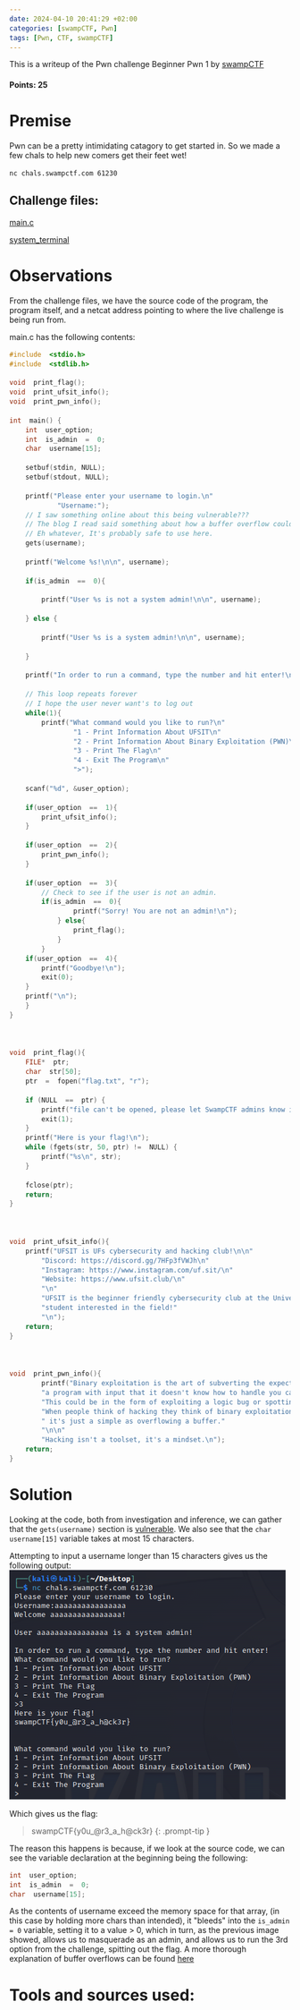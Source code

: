 ```yaml
---
date: 2024-04-10 20:41:29 +02:00
categories: [swampCTF, Pwn]
tags: [Pwn, CTF, swampCTF]
---
```


This is a writeup of the Pwn challenge Beginner Pwn 1 by [swampCTF](https://swampctf.com/) 
#### Points: 25
# Premise
Pwn can be a pretty intimidating catagory to get started in. So we made a few chals to help new comers get their feet wet!

`nc chals.swampctf.com 61230`
## Challenge files:

[main.c](https://ctf.swampctf.com/files/343a067c0daf2155dd6838d4d8eb350e/main.c)

[system_terminal](https://ctf.swampctf.com/files/9ee973435652979c8ffe33869f53b406/system_terminal)

# Observations
From the challenge files, we have the source code of the program, the program itself, and a netcat address pointing to where the live challenge is being run from.

main.c has the following contents:
```c
#include  <stdio.h>
#include  <stdlib.h>

void  print_flag();
void  print_ufsit_info();
void  print_pwn_info();

int  main() {
	int  user_option;
	int  is_admin  =  0;
	char  username[15];

	setbuf(stdin, NULL);
	setbuf(stdout, NULL);

	printf("Please enter your username to login.\n"
			"Username:");
	// I saw something online about this being vulnerable???
	// The blog I read said something about how a buffer overflow could corrupt other variables?!?
	// Eh whatever, It's probably safe to use here.
	gets(username);

	printf("Welcome %s!\n\n", username);

	if(is_admin  ==  0){

		printf("User %s is not a system admin!\n\n", username);

	} else {

		printf("User %s is a system admin!\n\n", username);

	}

	printf("In order to run a command, type the number and hit enter!\n");

	// This loop repeats forever
	// I hope the user never want's to log out
	while(1){
		printf("What command would you like to run?\n"
				"1 - Print Information About UFSIT\n"
				"2 - Print Information About Binary Exploitation (PWN)\n"
				"3 - Print The Flag\n"
				"4 - Exit The Program\n"
				">");
	
	scanf("%d", &user_option);

	if(user_option  ==  1){
		print_ufsit_info();
	}

	if(user_option  ==  2){
		print_pwn_info();
	}

	if(user_option  ==  3){
		// Check to see if the user is not an admin.
		if(is_admin  ==  0){
				printf("Sorry! You are not an admin!\n");
			} else{
				print_flag();
			}
		}
	if(user_option  ==  4){
		printf("Goodbye!\n");
		exit(0);
	}
	printf("\n");
	}
}

  

void  print_flag(){
	FILE*  ptr;
	char  str[50];
	ptr  =  fopen("flag.txt", "r");

	if (NULL  ==  ptr) {
		printf("file can't be opened, please let SwampCTF admins know if you see this!\n");
		exit(1);
	}
	printf("Here is your flag!\n");
	while (fgets(str, 50, ptr) !=  NULL) {
		printf("%s\n", str);
	}

	fclose(ptr);
	return;
}

  

void  print_ufsit_info(){
	printf("UFSIT is UFs cybersecurity and hacking club!\n\n"
		"Discord: https://discord.gg/7HFp3fVWJh\n"
		"Instagram: https://www.instagram.com/uf.sit/\n"
		"Website: https://www.ufsit.club/\n"
		"\n"
		"UFSIT is the beginner friendly cybersecurity club at the University of Florida. Our goal is to help get "
		"student interested in the field!"
		"\n");
	return;
}

  

void  print_pwn_info(){
		printf("Binary exploitation is the art of subverting the expectations of the original 			programmer. By providing "
		"a program with input that it doesn't know how to handle you can bend it until it breaks. "
		"This could be in the form of exploiting a logic bug or spotting something that the original programmer missed. "
		"When people think of hacking they think of binary exploitation. Now this may sound intimidating, but sometimes"
		" it's just a simple as overflowing a buffer."
		"\n\n"
		"Hacking isn't a toolset, it's a mindset.\n");
	return;
}
```
# Solution
Looking at the code, both from investigation and inference, we can gather that the ```gets(username)``` section is [vulnerable](https://faq.cprogramming.com/cgi-bin/smartfaq.cgi?answer=1049157810&id=1043284351). We also see that the ```char username[15]``` variable takes at most 15 characters.

Attempting to input a username longer than 15 characters gives us the following output: 
![Connecting to the challenge and overloading the buffer](/assets/images/swampCTF/pwn/win.png)

Which gives us the flag:
> swampCTF{y0u_@r3_a_h@ck3r}
{: .prompt-tip }

The reason this happens is because, if we look at the source code, we can see the variable declaration at the beginning being the following:
```c
int  user_option;
int  is_admin  =  0;
char  username[15];
```
As the contents of username exceed the memory space for that array, (in this case by holding more chars than intended), it "bleeds" into the ```is_admin = 0``` variable, setting it to a value > 0, which in turn, as the previous image showed, allows us to masquerade as an admin, and allows us to run the 3rd option from the challenge, spitting out the flag. A more thorough explanation of buffer overflows can be found [here](https://www.coengoedegebure.com/buffer-overflow-attacks-explained/)

# Tools and sources used: